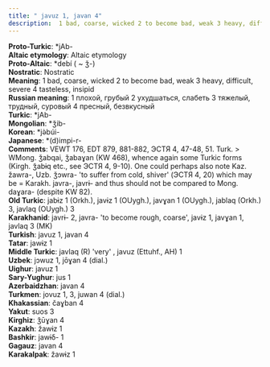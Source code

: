 ```yaml
---
title: " javuz 1, javan 4"
description:  1 bad, coarse, wicked 2 to become bad, weak 3 heavy, difficult, severe 4 tasteless, insipid
---
```


<strong>Proto-Turkic</strong>:  *jAb-<br>
<strong>Altaic etymology</strong>:  Altaic etymology<br>
<strong> Proto-Altaic</strong>:  *debí ( ~ ǯ-)<br>
<strong>Nostratic</strong>:  Nostratic<br>
<strong>Meaning</strong>:  1 bad, coarse, wicked 2 to become bad, weak 3 heavy, difficult, severe 4 tasteless, insipid<br>
<strong>Russian meaning</strong>:  1 плохой, грубый 2 ухудшаться, слабеть 3 тяжелый, трудный, суровый 4 пресный, безвкусный<br>
<strong>Turkic</strong>:  *jAb-<br>
<strong>Mongolian</strong>:  *ǯib-<br>
<strong>Korean</strong>:  *jǝ̀búi-<br>
<strong>Japanese</strong>:  *(d)impi-r-<br>
<strong>Comments</strong>:  VEWT 176, EDT 879, 881-882, ЭСТЯ 4, 47-48, 51. Turk. > WMong. ǯabqai, ǯabaɣan (KW 468), whence again some Turkic forms (Kirgh. ǯabɨq etc., see ЭСТЯ 4, 9-10). One could perhaps also note Kaz. žawra-, Uzb. ǯɔwra- 'to suffer from cold, shiver' (ЭСТЯ 4, 20) which may be = Karakh. javra-, javrɨ- and thus should not be compared to Mong. daɣara- (despite KW 82).<br>
<strong>Old Turkic</strong>:  jabɨz 1 (Orkh.), javɨz 1 (OUygh.), javɣan 1 (OUygh.), jablaq (Orkh.) 3, javlaq (OUygh.) 3<br>
<strong>Karakhanid</strong>:  javrɨ- 2, javra- 'to become rough, coarse', javɨz 1, javɣan 1, javlaq 3 (MK)<br>
<strong>Turkish</strong>:  javuz 1, javan 4<br>
<strong>Tatar</strong>:  jawɨz 1<br>
<strong>Middle Turkic</strong>:  javlaq (R) 'very' , javuz (Ettuhf., AH) 1<br>
<strong>Uzbek</strong>:  jɔwuz 1, jōɣan 4 (dial.)<br>
<strong>Uighur</strong>:  javuz 1<br>
<strong>Sary-Yughur</strong>:  jus 1<br>
<strong>Azerbaidzhan</strong>:  javan 4<br>
<strong>Turkmen</strong>:  jovuz 1, 3, juwan 4 (dial.)<br>
<strong>Khakassian</strong>:  čaɣban 4<br>
<strong>Yakut</strong>:  suos 3<br>
<strong>Kirghiz</strong>:  ǯūɣan 4<br>
<strong>Kazakh</strong>:  žawɨz 1<br>
<strong>Bashkir</strong>:  jawɨδ- 1<br>
<strong>Gagauz</strong>:  javan 4<br>
<strong>Karakalpak</strong>:  žawɨz 1<br>


